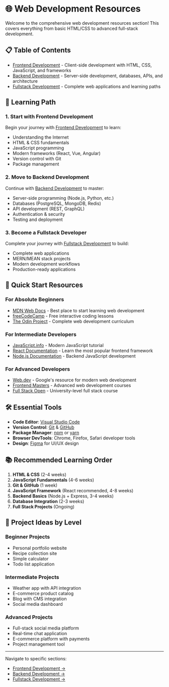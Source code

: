 # 🌐 Web Development Resources

Welcome to the comprehensive web development resources section! This covers everything from basic HTML/CSS to advanced full-stack development.

## 📋 Table of Contents

- [Frontend Development](./frontend/README.md) - Client-side development with HTML, CSS, JavaScript, and frameworks
- [Backend Development](./backend/README.md) - Server-side development, databases, APIs, and architecture
- [Fullstack Development](./fullstack/README.md) - Complete web applications and learning paths

## 🚀 Learning Path

### 1. Start with Frontend Development
Begin your journey with [Frontend Development](./frontend/README.md) to learn:
- Understanding the Internet
- HTML & CSS fundamentals
- JavaScript programming
- Modern frameworks (React, Vue, Angular)
- Version control with Git
- Package management

### 2. Move to Backend Development
Continue with [Backend Development](./backend/README.md) to master:
- Server-side programming (Node.js, Python, etc.)
- Databases (PostgreSQL, MongoDB, Redis)
- API development (REST, GraphQL)
- Authentication & security
- Testing and deployment

### 3. Become a Fullstack Developer
Complete your journey with [Fullstack Development](./fullstack/README.md) to build:
- Complete web applications
- MERN/MEAN stack projects
- Modern development workflows
- Production-ready applications

## 🎯 Quick Start Resources

### For Absolute Beginners
- [MDN Web Docs](https://developer.mozilla.org/en-US/docs/Learn) - Best place to start learning web development
- [freeCodeCamp](https://www.freecodecamp.org/) - Free interactive coding lessons
- [The Odin Project](https://www.theodinproject.com/) - Complete web development curriculum

### For Intermediate Developers
- [JavaScript.info](https://javascript.info/) - Modern JavaScript tutorial
- [React Documentation](https://react.dev/) - Learn the most popular frontend framework
- [Node.js Documentation](https://nodejs.org/docs/latest/api/) - Backend JavaScript development

### For Advanced Developers
- [Web.dev](https://web.dev/) - Google's resource for modern web development
- [Frontend Masters](https://frontendmasters.com/) - Advanced web development courses
- [Full Stack Open](https://fullstackopen.com/en/) - University-level full stack course

## 🛠️ Essential Tools

- **Code Editor**: [Visual Studio Code](https://code.visualstudio.com/)
- **Version Control**: [Git](https://git-scm.com/) & [GitHub](https://github.com/)
- **Package Manager**: [npm](https://www.npmjs.com/) or [yarn](https://yarnpkg.com/)
- **Browser DevTools**: Chrome, Firefox, Safari developer tools
- **Design**: [Figma](https://www.figma.com/) for UI/UX design

## 📚 Recommended Learning Order

1. **HTML & CSS** (2-4 weeks)
2. **JavaScript Fundamentals** (4-6 weeks)
3. **Git & GitHub** (1 week)
4. **JavaScript Framework** (React recommended, 4-8 weeks)
5. **Backend Basics** (Node.js + Express, 3-4 weeks)
6. **Database Integration** (2-3 weeks)
7. **Full Stack Projects** (Ongoing)

## 🎨 Project Ideas by Level

### Beginner Projects
- Personal portfolio website
- Recipe collection site
- Simple calculator
- Todo list application

### Intermediate Projects
- Weather app with API integration
- E-commerce product catalog
- Blog with CMS integration
- Social media dashboard

### Advanced Projects
- Full-stack social media platform
- Real-time chat application
- E-commerce platform with payments
- Project management tool

---

Navigate to specific sections:
- [Frontend Development →](./frontend/README.md)
- [Backend Development →](./backend/README.md)
- [Fullstack Development →](./fullstack/README.md)
